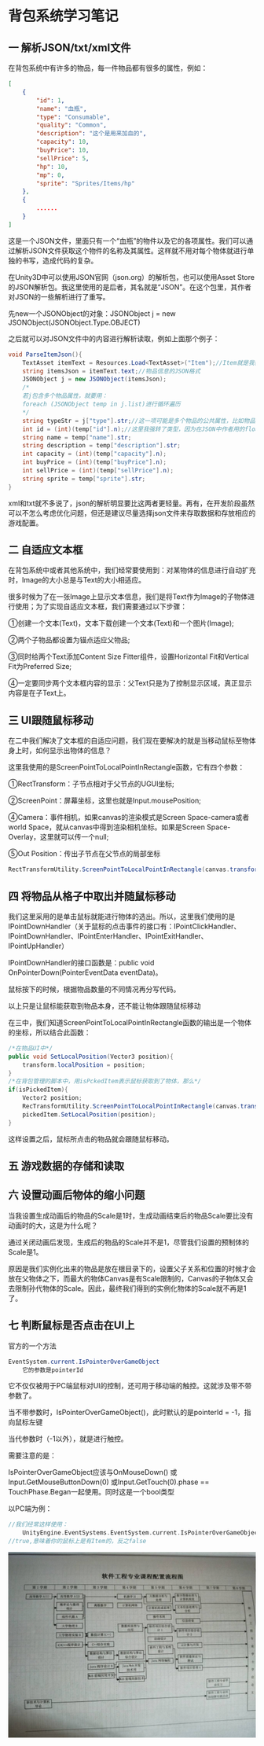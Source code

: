 # 背包系统学习笔记

## 一 解析JSON/txt/xml文件

在背包系统中有许多的物品，每一件物品都有很多的属性，例如：

```json
[
    {
        "id": 1,
        "name": "血瓶",
        "type": "Consumable",
        "quality": "Common",
        "description": "这个是用来加血的",
        "capacity": 10,
        "buyPrice": 10,
        "sellPrice": 5,
        "hp": 10,
        "mp": 0,
        "sprite": "Sprites/Items/hp"
    },
    {
        ......
    }
]
```

这是一个JSON文件，里面只有一个“血瓶”的物件以及它的各项属性。我们可以通过解析JSON文件获取这个物件的名称及其属性。这样就不用对每个物体就进行单独的书写，造成代码的复杂。

在Unity3D中可以使用JSON官网（json.org）的解析包，也可以使用Asset Store的JSON解析包。我这里使用的是后者，其名就是“JSON”。在这个包里，其作者对JSON的一些解析进行了重写。

先new一个JSONObject的对象：JSONObject j = new JSONObject(JSONObject.Type.OBJECT)

之后就可以对JSON文件中的内容进行解析读取，例如上面那个例子：

```c#
void ParseItemJson(){
    TextAsset itemText = Resources.Load<TextAsset>("Item");//Item就是我在U3D工程中JSON文件的命名
    string itemsJson = itemText.text;//物品信息的JSON格式
    JSONObject j = new JSONObject(itemsJson);
    /*
    若j包含多个物品属性，就要用：
    foreach (JSONObject temp in j.list)进行循环遍历
    */
    string typeStr = j["type"].str;//这一项可能是多个物品的公共属性，比如物品的品质等
    int id = (int)(temp["id"].n);//这里我强转了类型，因为在JSON中作者用的float，而我的json文件使用的整型数字。
    string name = temp["name"].str;
    string description = temp["description"].str;
    int capacity = (int)(temp["capacity"].n);
    int buyPrice = (int)(temp["buyPrice"].n);
    int sellPrice = (int)(temp["sellPrice"].n);
    string sprite = temp["sprite"].str;
}
```

xml和txt就不多说了，json的解析明显要比这两者更轻量。再有，在开发阶段虽然可以不怎么考虑优化问题，但还是建议尽量选择json文件来存取数据和存放相应的游戏配置。 

## 二 自适应文本框

在背包系统中或者其他系统中，我们经常要使用到：对某物体的信息进行自动扩充时，Image的大小总是与Text的大小相适应。

很多时候为了在一张Image上显示文本信息，我们是将Text作为Image的子物体进行使用；为了实现自适应文本框，我们需要通过以下步骤：

①创建一个文本(Text)，文本下载创建一个文本(Text)和一个图片(Image);

②两个子物品都设置为锚点适应父物品;

③同时给两个Text添加Content Size Fitter组件，设置Horizontal Fit和Vertical Fit为Preferred Size;

④一定要同步两个文本框内容的显示：父Text只是为了控制显示区域，真正显示内容是在子Text上。

## 三 UI跟随鼠标移动

在二中我们解决了文本框的自适应问题，我们现在要解决的就是当移动鼠标至物体身上时，如何显示出物体的信息？

这里我使用的是ScreenPointToLocalPointInRectangle函数，它有四个参数：

①RectTransform：子节点相对于父节点的UGUI坐标;

②ScreenPoint：屏幕坐标，这里也就是Input.mousePosition;

④Camera：事件相机，如果canvas的渲染模式是Screen Space-camera或者world Space，就从canvas中得到渲染相机坐标。如果是Screen Space-Overlay，这里就可以传一个null;

⑤Out Position：传出子节点在父节点的局部坐标

```c#
RectTransformUtility.ScreenPointToLocalPointInRectangle(canvas.transform as RectTransform, Input.mousePosition, null, out position);
```

## 四 将物品从格子中取出并随鼠标移动

我们这里采用的是单击鼠标就能进行物体的选出。所以，这里我们使用的是IPointDownHandler（关于鼠标的点击事件的接口有：IPointClickHandler、IPointDownHandler、IPointEnterHandler、IPointExitHandler、IPointUpHandler）

IPointDownHandler的接口函数是：public void OnPointerDown(PointerEventData eventData)。

鼠标按下的时候，根据物品数量的不同情况再分写代码。

以上只是让鼠标能获取到物品本身，还不能让物体跟随鼠标移动

在三中，我们知道ScreenPointToLocalPointInRectangle函数的输出是一个物体的坐标，所以结合此函数：

```c#
/*在物品UI中*/
public void SetLocalPosition(Vector3 position){
    transform.localPosition = position;
}
/*在背包管理的脚本中，用isPckedItem表示鼠标获取到了物体，那么*/
if(isPickedItem){
    Vector2 position;
    RecTransformUtility.ScreenPointToLocalPointInRectangle(canvas.transform as RectTransform, Input.mousePosition, null, out position);
    pickedItem.SetLocalPosition(position);
}
```

这样设置之后，鼠标所点击的物品就会跟随鼠标移动。                                                                                                                                                                                                                                                                                                                                                                                                                                                                                 

## 五 游戏数据的存储和读取

 

## 六 设置动画后物体的缩小问题

当我设置生成动画后的物品的Scale是1时，生成动画结束后的物品Scale要比没有动画时的大，这是为什么呢？

通过关闭动画后发现，生成后的物品的Scale并不是1，尽管我们设置的预制体的Scale是1。

原因是我们实例化出来的物品是放在根目录下的，设置父子关系和位置的时候才会放在父物体之下，而最大的物体Canvas是有Scale限制的，Canvas的子物体又会去限制孙代物体的Scale。因此，最终我们得到的实例化物体的Scale就不再是1了。

## 七 判断鼠标是否点击在UI上

官方的一个方法

```c#
EventSystem.current.IsPointerOverGameObject
    它的参数是pointerId
```

它不仅仅被用于PC端鼠标对UI的控制，还可用于移动端的触控。这就涉及带不带参数了。

当不带参数时，IsPointerOverGameObject()，此时默认的是pointerId = -1，指向鼠标左键

当代参数时（-1以外），就是进行触控。

需要注意的是：

IsPointerOverGameObject应该与OnMouseDown() 或 Input.GetMouseButtonDown(0) 或Input.GetTouch(0).phase == TouchPhase.Began一起使用。同时这是一个bool类型

以PC端为例：

```c++
//我们经常这样使用：
    UnityEngine.EventSystems.EventSystem.current.IsPointerOverGameObject(-1) == true/false;
//true,意味着你的鼠标上是有Item的，反之false 
```

![img](https://raw.githubusercontent.com/IcoveJ/Image/master/img/20201003160957.jpeg)

